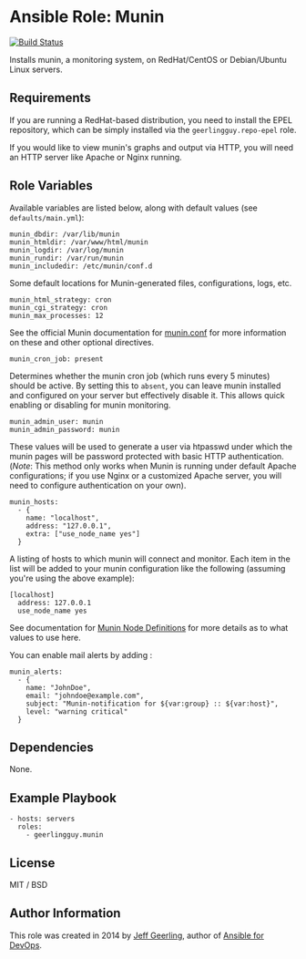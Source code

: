# Ansible Role: Munin

[![Build Status](https://travis-ci.org/geerlingguy/ansible-role-munin.svg?branch=master)](https://travis-ci.org/geerlingguy/ansible-role-munin)

Installs munin, a monitoring system, on RedHat/CentOS or Debian/Ubuntu Linux servers.

## Requirements

If you are running a RedHat-based distribution, you need to install the EPEL repository, which can be simply installed via the `geerlingguy.repo-epel` role.

If you would like to view munin's graphs and output via HTTP, you will need an HTTP server like Apache or Nginx running.

## Role Variables

Available variables are listed below, along with default values (see `defaults/main.yml`):

    munin_dbdir: /var/lib/munin
    munin_htmldir: /var/www/html/munin
    munin_logdir: /var/log/munin
    munin_rundir: /var/run/munin
    munin_includedir: /etc/munin/conf.d

Some default locations for Munin-generated files, configurations, logs, etc.

    munin_html_strategy: cron
    munin_cgi_strategy: cron
    munin_max_processes: 12

See the official Munin documentation for [munin.conf](http://munin.readthedocs.org/en/latest/reference/munin.conf.html) for more information on these and other optional directives.

    munin_cron_job: present

Determines whether the munin cron job (which runs every 5 minutes) should be active. By setting this to `absent`, you can leave munin installed and configured on your server but effectively disable it. This allows quick enabling or disabling for munin monitoring.

    munin_admin_user: munin
    munin_admin_password: munin

These values will be used to generate a user via htpasswd under which the munin pages will be password protected with basic HTTP authentication. (*Note*: This method only works when Munin is running under default Apache configurations; if you use Nginx or a customized Apache server, you will need to configure authentication on your own).

    munin_hosts:
      - {
        name: "localhost",
        address: "127.0.0.1",
        extra: ["use_node_name yes"]
      }

A listing of hosts to which munin will connect and monitor. Each item in the list will be added to your munin configuration like the following (assuming you're using the above example):

    [localhost]
      address: 127.0.0.1
      use_node_name yes

See documentation for [Munin Node Definitions](http://munin.readthedocs.org/en/latest/reference/munin.conf.html#node-definitions) for more details as to what values to use here.

You can enable mail alerts by adding :

    munin_alerts:
      - {
        name: "JohnDoe",
        email: "johndoe@example.com",
        subject: "Munin-notification for ${var:group} :: ${var:host}",
        level: "warning critical"
      }

## Dependencies

None.

## Example Playbook

    - hosts: servers
      roles:
        - geerlingguy.munin

## License

MIT / BSD

## Author Information

This role was created in 2014 by [Jeff Geerling](http://jeffgeerling.com/), author of [Ansible for DevOps](http://ansiblefordevops.com/).
